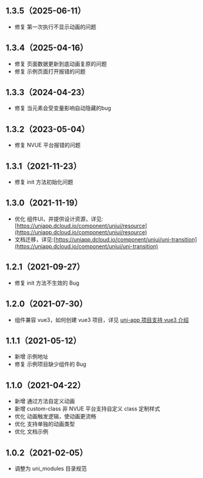 ## 1.3.5（2025-06-11）
- 修复 第一次执行不显示动画的问题
## 1.3.4（2025-04-16）
- 修复 页面数据更新到底动画复原的问题
- 修复 示例页面打开报错的问题
## 1.3.3（2024-04-23）
- 修复 当元素会受变量影响自动隐藏的bug
## 1.3.2（2023-05-04）
- 修复 NVUE 平台报错的问题
## 1.3.1（2021-11-23）
- 修复 init 方法初始化问题
## 1.3.0（2021-11-19）
- 优化 组件UI，并提供设计资源，详见:[https://uniapp.dcloud.io/component/uniui/resource](https://uniapp.dcloud.io/component/uniui/resource)
- 文档迁移，详见:[https://uniapp.dcloud.io/component/uniui/uni-transition](https://uniapp.dcloud.io/component/uniui/uni-transition)
## 1.2.1（2021-09-27）
- 修复 init 方法不生效的 Bug
## 1.2.0（2021-07-30）
- 组件兼容 vue3，如何创建 vue3 项目，详见 [uni-app 项目支持 vue3 介绍](https://ask.dcloud.net.cn/article/37834)
## 1.1.1（2021-05-12）
- 新增 示例地址
- 修复 示例项目缺少组件的 Bug
## 1.1.0（2021-04-22）
- 新增 通过方法自定义动画
- 新增 custom-class 非 NVUE 平台支持自定义 class 定制样式
- 优化 动画触发逻辑，使动画更流畅
- 优化 支持单独的动画类型
- 优化 文档示例
## 1.0.2（2021-02-05）
- 调整为 uni_modules 目录规范
